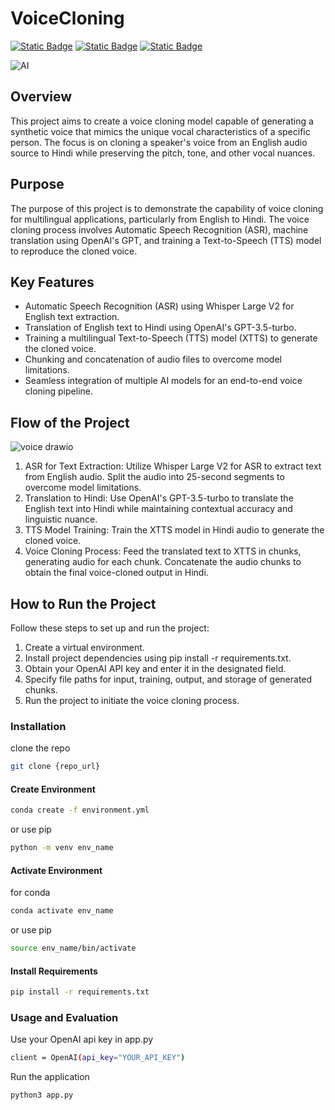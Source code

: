 # VoiceCloning
<div>
<a href="https://platform.openai.com/docs/introduction"><img alt="Static Badge" src="https://img.shields.io/badge/OpenAI%20-%20%236A7A61%20"></a>
<a href="https://huggingface.co/openai/whisper-large-v2"><img alt="Static Badge" src="https://img.shields.io/badge/WhisperLargev2%20-%20%237A6461%20"></a>
<a href="https://huggingface.co/coqui/XTTS-v2"><img alt="Static Badge" src="https://img.shields.io/badge/XTTSv2%20-%20%2370617A"></a>
</div>


![AI](https://github.com/saravanasevenn/VoiceCloning/assets/100367006/bde577ee-9d23-47f4-97ca-b434f0f777da)


## Overview

This project aims to create a voice cloning model capable of generating a synthetic voice that mimics the unique vocal characteristics of a specific person. The focus is on cloning a speaker's voice from an English audio source to Hindi while preserving the pitch, tone, and other vocal nuances.

## Purpose

The purpose of this project is to demonstrate the capability of voice cloning for multilingual applications, particularly from English to Hindi. The voice cloning process involves Automatic Speech Recognition (ASR), machine translation using OpenAI's GPT, and training a Text-to-Speech (TTS) model to reproduce the cloned voice.

## Key Features

* Automatic Speech Recognition (ASR) using Whisper Large V2 for English text extraction.
* Translation of English text to Hindi using OpenAI's GPT-3.5-turbo.
* Training a multilingual Text-to-Speech (TTS) model (XTTS) to generate the cloned voice.
* Chunking and concatenation of audio files to overcome model limitations.
* Seamless integration of multiple AI models for an end-to-end voice cloning pipeline.


## Flow of the Project

![voice drawio](https://github.com/saravanasevenn/VoiceCloning/assets/100367006/fef8ba73-5c3a-47e7-85b9-ce39ec058b36)

1. ASR for Text Extraction: Utilize Whisper Large V2 for ASR to extract text from English audio. Split the audio into 25-second segments to overcome model limitations.
2. Translation to Hindi: Use OpenAI's GPT-3.5-turbo to translate the English text into Hindi while maintaining contextual accuracy and linguistic nuance.
3. TTS Model Training: Train the XTTS model in Hindi audio to generate the cloned voice.
4. Voice Cloning Process: Feed the translated text to XTTS in chunks, generating audio for each chunk. Concatenate the audio chunks to obtain the final voice-cloned output in Hindi.

## How to Run the Project

Follow these steps to set up and run the project:

1. Create a virtual environment.
2. Install project dependencies using pip install -r requirements.txt.
3. Obtain your OpenAI API key and enter it in the designated field.
4. Specify file paths for input, training, output, and storage of generated chunks.
5. Run the project to initiate the voice cloning process.


### Installation

clone the repo
```bash
git clone {repo_url}
```

#### Create Environment

```bash
conda create -f environment.yml
```
or use pip
```bash
python -m venv env_name
```
#### Activate Environment
for conda
```bash
conda activate env_name
```
or use pip
```bash
source env_name/bin/activate
```

#### Install Requirements
```bash
pip install -r requirements.txt
```

### Usage and Evaluation

Use your OpenAI api key in app.py

```bash
client = OpenAI(api_key="YOUR_API_KEY")
```
Run the application

```bash
python3 app.py
```

